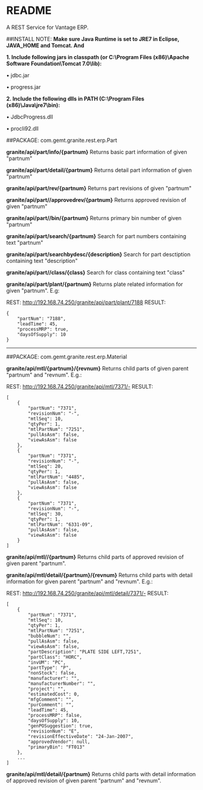 # README #

A REST Service for Vantage ERP.

##INSTALL NOTE: 
**Make sure Java Runtime is set to JRE7 in Eclipse, JAVA_HOME and Tomcat. And**

**1. Include following jars in classpath (or C:\Program Files (x86)\Apache Software Foundation\Tomcat 7.0\lib):**

•	jdbc.jar

•	progress.jar

**2. Include the following dlls in PATH (C:\Program Files (x86)\Java\jre7\bin):**

•	JdbcProgress.dll

•	procli92.dll

##PACKAGE: com.gemt.granite.rest.erp.Part

**granite/api/part/info/{partnum}**
Returns basic part information of given "partnum"
	
**granite/api/part/detail/{partnum}**
Returns detail part information of given "partnum"
	
**granite/api/part/rev/{partnum}**
Returns part revisions of given "partnum"	
	
**granite/api/part//approvedrev/{partnum}**
Returns approved revision of given "partnum" 
	
**granite/api/part//bin/{partnum}**
Returns primary bin number of given "partnum" 

**granite/api/part/search/{partnum}**
Search for part numbers containing text "partnum" 
	
**granite/api/part/searchbydesc/{description}**
Search for part desctiption containing text "description" 

**granite/api/part//class/{class}**
Search for class containing text "class"

	
**granite/api/part/plant/{partnum}**
Returns plate related information for given "partnum". E.g:

REST: http://192.168.74.250/granite/api/part/plant/7188
RESULT:
```
{
	"partNum": "7188",
	"leadTime": 45,
	"processMRP": true,
	"daysOfSupply": 10
}
```
---

##PACKAGE: com.gemt.granite.rest.erp.Material

**granite/api/mtl/{partnum}/{revnum}**
Returns child parts of given parent "partnum" and "revnum". E.g.:

REST: http://192.168.74.250/granite/api/mtl/7371/-
RESULT:
```
[
	{
		"partNum": "7371",
		"revisionNum": "-",
		"mtlSeq": 10,
		"qtyPer": 1,
		"mtlPartNum": "7251",
		"pullAsAsm": false,
		"viewAsAsm": false
	},
	{
		"partNum": "7371",
		"revisionNum": "-",
		"mtlSeq": 20,
		"qtyPer": 1,
		"mtlPartNum": "4485",
		"pullAsAsm": false,
		"viewAsAsm": false
	},
	{
		"partNum": "7371",
		"revisionNum": "-",
		"mtlSeq": 30,
		"qtyPer": 1,
		"mtlPartNum": "6331-09",
		"pullAsAsm": false,
		"viewAsAsm": false
	}
]
```
	
**granite/api/mtl//{partnum}**
Returns child parts of approved revision of given parent "partnum".

**granite/api/mtl/detail/{partnum}/{revnum}**
Returns child parts with detail information for given parent "partnum" and "revnum". E.g.:

REST: http://192.168.74.250/granite/api/mtl/detail/7371/-
RESULT:
```
[
	{
		"partNum": "7371",
		"mtlSeq": 10,
		"qtyPer": 1,
		"mtlPartNum": "7251",
		"bubbleNum": "",
		"pullAsAsm": false,
		"viewAsAsm": false,
		"partDescription": "PLATE SIDE LEFT,7251",
		"partClass": "HORC",
		"invUM": "PC",
		"partType": "P",
		"nonStock": false,
		"manufacturer": "",
		"manufacturerNumber": "",
		"project": "",
		"estimatedCost": 0,
		"mfgComment": "",
		"purComment": "",
		"leadTime": 45,
		"processMRP": false,
		"daysOfSupply": 10,
		"genPOSuggestion": true,
		"revisionNum": "E",
		"revisionEffectiveDate": "24-Jan-2007",
		"approvedVendor": null,
		"primaryBin": "FT013"
	},
	...
]
```

**granite/api/mtl/detail/{partnum}**
Returns child parts with detail information of approved revision of given parent "partnum" and "revnum".